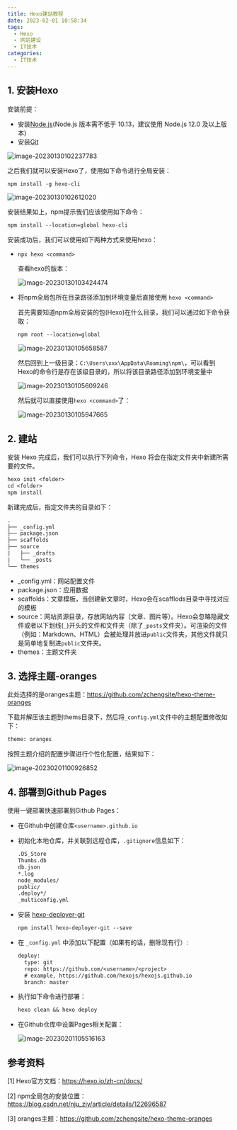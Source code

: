 ```yaml
---
title: Hexo建站教程
date: 2023-02-01 10:58:34
tags:
  - Hexo
  - 网站建设
  - IT技术
categories:
  - IT技术
---
```


## 1. 安装Hexo

安装前提：

- 安装[Node.js](https://nodejs.org/en/)(Node.js 版本需不低于 10.13，建议使用 Node.js 12.0 及以上版本)
- 安装[Git](https://git-scm.com/)

![image-20230130102237783](/img/image-20230130102237783.png)

之后我们就可以安装Hexo了，使用如下命令进行全局安装：

```txt
npm install -g hexo-cli
```

![image-20230130102612020](/img/image-20230130102612020.png)

安装结果如上，npm提示我们应该使用如下命令：

```txt
npm install --location=global hexo-cli
```

安装成功后，我们可以使用如下两种方式来使用hexo：

- `npx hexo <command>`

  查看hexo的版本：

  ![image-20230130103424474](/img/image-20230130103424474.png)

- 将npm全局包所在目录路径添加到环境变量后直接使用 `hexo <command>` 

  首先需要知道npm全局安装的包(Hexo)在什么目录，我们可以通过如下命令获取：

  ```txt
  npm root --location=global
  ```

  ![image-20230130105658587](/img/image-20230130105658587.png)

  然后回到上一级目录：`C:\Users\xxx\AppData\Roaming\npm\`，可以看到Hexo的命令行是存在该级目录的，所以将该目录路径添加到环境变量中

  ![image-20230130105609246](/img/image-20230130105609246.png)

  然后就可以直接使用`hexo <command>`了：

  ![image-20230130105947665](/img/image-20230130105947665.png)



## 2. 建站

安装 Hexo 完成后，我们可以执行下列命令，Hexo 将会在指定文件夹中新建所需要的文件。

```txt
hexo init <folder>
cd <folder>
npm install
```

新建完成后，指定文件夹的目录如下：

```txt
.
├── _config.yml
├── package.json
├── scaffolds
├── source
|   ├── _drafts
|   └── _posts
└── themes
```

- _config.yml：网站配置文件
- package.json：应用数据
- scaffolds：文章模板，当创建新文章时，Hexo会在scafflods目录中寻找对应的模板
- source：网站资源目录，存放网站内容（文章、图片等）。Hexo会忽略隐藏文件或者以下划线(`_`)开头的文件和文件夹（除了`_posts`文件夹）。可渲染的文件（例如：Markdown、HTML）会被处理并放进`public`文件夹，其他文件就只是简单地复制进`public`文件夹。
- themes：主题文件夹



## 3. 选择主题-oranges

此处选择的是oranges主题：https://github.com/zchengsite/hexo-theme-oranges

下载并解压该主题到thems目录下，然后将`_config.yml`文件中的主题配置修改如下：

```txt
theme: oranges
```

按照主题介绍的配置步骤进行个性化配置，结果如下：

![image-20230201100926852](/img/image-20230201100926852.png)



## 4. 部署到Github Pages

使用一键部署快速部署到Github Pages：

- 在Github中创建仓库`<username>.github.io`

- 初始化本地仓库，并关联到远程仓库，`.gitignore`信息如下：

  ```txt
  .DS_Store
  Thumbs.db
  db.json
  *.log
  node_modules/
  public/
  .deploy*/
  _multiconfig.yml
  ```

- 安装 [hexo-deployer-git](https://github.com/hexojs/hexo-deployer-git)

  ```txt
  npm install hexo-deployer-git --save
  ```

- 在 `_config.yml` 中添加以下配置（如果有的话，删除现有行）:

  ```txt
  deploy:
    type: git
    repo: https://github.com/<username>/<project>
    # example, https://github.com/hexojs/hexojs.github.io
    branch: master
  ```

- 执行如下命令进行部署：

  ```txt
  hexo clean && hexo deploy
  ```

- 在Github仓库中设置Pages相关配置：

  ![image-20230201105516163](/img/image-20230201105516163.png)



## 参考资料

[1] Hexo官方文档：https://hexo.io/zh-cn/docs/

[2] npm全局包的安装位置：https://blog.csdn.net/nju_zjy/article/details/122696587

[3] oranges主题：https://github.com/zchengsite/hexo-theme-oranges